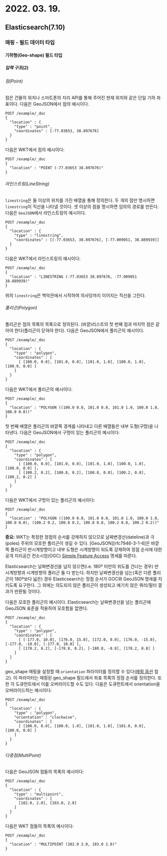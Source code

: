 # 2022. 03. 19.

## Elasticsearch(7.10)

### 매핑 - 필드 데이터 타입

#### 기하형(Geo-shape) 필드 타입

##### 입력 구조(2)

###### 점(Point)

점은 건물의 위치나 스마트폰의 지리 API를 통해 주어진 현재 위치와 같은 단일 기하 좌표이다. 다음은 GeoJSON에서 점의 예시이다.

```http
POST /example/_doc
{
  "location" : {
    "type" : "point",
    "coordinates" : [-77.03653, 38.897676]
  }
}
```

다음은 WKT에서 점의 예시이다:

```http
POST /example/_doc
{
  "location" : "POINT (-77.03653 38.897676)"
}
```

###### 라인스트링(LineString)

`linestring`은 둘 이상의 위치를 가진 배열을 통해 정의한다. 두 개의 점만 명시하면 `linestring`이 직선을 나타낼 것이다. 셋 이상의 점을 명시하면 임의의 경로를 만든다. 다음은 `GeoJSON`에서 라인스트링의 예시이다.

```http
POST /example/_doc
{
  "location" : {
    "type" : "linestring",
    "coordinates" : [[-77.03653, 38.897676], [-77.009051, 38.889939]]
  }
}
```

다음은 WKT에서 라인스트링의 예시이다:

```http
POST /example/_doc
{
  "location" : "LINESTRING (-77.03653 38.897676, -77.009051 38.889939)"
}

```

위의 `linestring`은 백악관에서 시작하여 의사당까지 이어지는 직선을 그린다.

###### 폴리곤(Polygon)

폴리곤은 점의 목록의 목록으로 정의된다. (바깥)리스트의 첫 번째 점과 마지막 점은 같아야 한다(폴리곤이 닫혀야 한다). 다음은 GeoJSON에서 폴리곤의 예시이다.

```http
POST /example/_doc
{
  "location" : {
    "type" : "polygon",
    "coordinates" : [
      [ [100.0, 0.0], [101.0, 0.0], [101.0, 1.0], [100.0, 1.0], [100.0, 0.0] ]
    ]
  }
}
```

다음은 WKT에서 폴리곤의 예시이다:

```http
POST /example/_doc
{
  "location" : "POLYGON ((100.0 0.0, 101.0 0.0, 101.0 1.0, 100.0 1.0, 100.0 0.0))"
}
```

첫 번째 배열은 폴리곤의 바깥쪽 경계를 나타내고 다른 배열들은 내부 도형(구멍)을 나타낸다. 다음은 GeoJSON에서 구멍이 있는 폴리곤의 예시이다:

```http
POST /example/_doc
{
  "location" : {
    "type" : "polygon",
    "coordinates" : [
      [ [100.0, 0.0], [101.0, 0.0], [101.0, 1.0], [100.0, 1.0], [100.0, 0.0] ],
      [ [100.2, 0.2], [100.8, 0.2], [100.8, 0.8], [100.2, 0.8], [100.2, 0.2] ]
    ]
  }
}
```

다음은 WKT에서 구멍이 있는 폴리곤의 예시이다:

```http
POST /example/_doc
{
  "location" : "POLYGON ((100.0 0.0, 101.0 0.0, 101.0 1.0, 100.0 1.0, 100.0 0.0), (100.2 0.2, 100.8 0.2, 100.8 0.8, 100.2 0.8, 100.2 0.2))"
}
```

**중요:** WKT는 특정한 정점의 순서를 강제하지 않으므로 날짜변경선(dateline)과 극(poles) 주위의 모호한 폴리곤이 생길 수 있다. [GeoJSON][rfc7946-3-1-6]은 바깥쪽 폴리곤이 반시계방향이고 내부 도형은 시계방향이 되도록 강제하여 정점 순서에 대한 공개 지리공간 컨소시엄(OGC) [Simple Feature Access][ogc-sfa] 명세를 따른다.

Elasticsearch는 날짜변경선을 넘지 않으면(i.e. 180º 미만의 위도를 건너는 경우) 반시계방향과 시계방향의 폴리곤 둘 다 받는다. 하지만 날짜변경선을 넘는(혹은 다른 폴리곤이 180º보다 넓은) 경우 Elasticsearch는 정점 순서가 GOC와 GeoJSON 명세를 지키도록 요구한다. 그 외에는 의도되지 않은 폴리곤이 생성되고 예기치 않은 쿼리/필터 결과가 반환될 것이다.

다음은 모호한 폴리곤의 예시이다. Elasticsearch는 날짜변경선을 넘는 폴리곤에 GeoJSON 표준을 적용하여 모호함을 없앤다.

```http
POST /example/_doc
{
  "location" : {
    "type" : "polygon",
    "coordinates" : [
      [ [-177.0, 10.0], [176.0, 15.0], [172.0, 0.0], [176.0, -15.0], [-177.0, -10.0], [-177.0, 10.0] ],
      [ [178.2, 8.2], [-178.8, 8.2], [-180.8, -8.8], [178.2, 8.8] ]
    ]
  }
}
```

geo_shape 매핑을 설정할 때 `orientation` 파라미터를 정의할 수 있다([매핑 옵션][geo-shape-mapping-options] 참고). 이 파라미터는 매핑된 geo_shape 필드에서 좌표 목록의 정점 순서를 정의한다. 또한 각 도큐먼트에서 이를 오버라이드할 수도 있다. 다음은 도큐먼트에서 orientation을 오버라이드하는 예시이다:

```http
POST /example/_doc
{
  "location" : {
    "type" : "polygon",
    "orientation" : "clockwise",
    "coordinates" : [
      [ [100.0, 0.0], [100.0, 1.0], [101.0, 1.0], [101.0, 0.0], [100.0, 0.0] ]
    ]
  }
}
```

###### 다중점(MultiPoint)

다음은 GeoJSON 점들의 목록의 예시이다:

```http
POST /example/_doc
{
  "location" : {
    "type" : "multipoint",
    "coordinates" : [
      [102.0, 2.0], [103.0, 2.0]
    ]
  }
}
```

다음은 WKT 점들의 목록의 예시이다:

```http
POST /example/_doc
{
  "location" : "MULTIPOINT (102.0 2.0, 103.0 2.0)"
}
```



[ogc-sfa]: https://www.opengeospatial.org/standards/sfa
[geo-shape-mapping-options]: https://www.elastic.co/guide/en/elasticsearch/reference/7.10/geo-shape.html#geo-shape-mapping-options